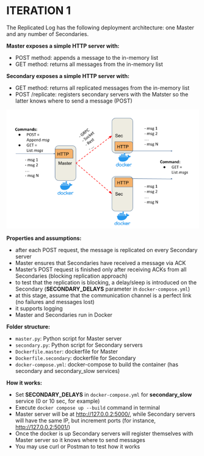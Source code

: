 # ITERATION 1

The Replicated Log has the following deployment architecture: one Master and any number of Secondaries.

**Master exposes a simple HTTP server with:**
* POST method: appends a message to the in-memory list
* GET method: returns all messages from the in-memory list

**Secondary exposes a simple  HTTP server with:**
* GET method: returns all replicated messages from the in-memory list
* POST /replicate: registers secondary servers with the Matster so the latter knows where to send a message (POST)

<img loading="lazy" src="iteration_1.png" alt="image_name png" />

**Properties and assumptions:**
* after each POST request, the message is replicated on every Secondary server
* Master ensures that Secondaries have received a message via ACK
* Master’s POST request is finished only after receiving ACKs from all Secondaries (blocking replication approach)
* to test that the replication is blocking, a delay/sleep is introduced on the Secondary (**SECONDARY_DELAYS** parameter in `docker-compose.yml`)
* at this stage, assume that the communication channel is a perfect link (no failures and messages lost)
* it supports logging
* Master and Secondaries run in Docker

**Folder structure:**

* `master.py`: Python script for Master server
* `secondary.py`: Python script for Secondary servers
* `Dockerfile.master`: dockerfile for Master
* `Dockerfile.secondary`: dockerfile for Secondary
* `docker-compose.yml`: docker-compose to build the container (has secondary and secondary_slow services)

**How it works:**

* Set **SECONDARY_DELAYS** in `docker-compose.yml` for **secondary_slow** service (0 or 10 sec, for example)
* Execute `docker compose up --build` command in terminal
* Master server will be at http://127.0.0.2:5000/, while Secondary servers will have the same IP, but increment ports (for instance, http://127.0.0.2:5001/)
* Once the docker is up Secondary servers will register themselves with Master server so it knows where to send messages
* You may use curl or Postman to test how it works
